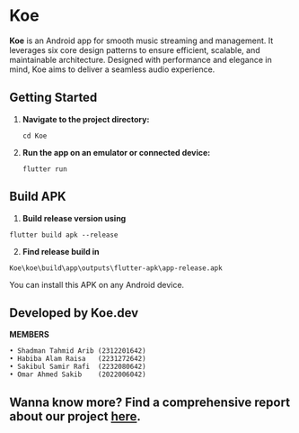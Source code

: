 # Koe

**Koe** is an Android app for smooth music streaming and management. It leverages six core design patterns to ensure efficient, scalable, and maintainable architecture. Designed with performance and elegance in mind, Koe aims to deliver a seamless audio experience.

##  Getting Started

1. **Navigate to the project directory:**
   ```
   cd Koe
   ```

2. **Run the app on an emulator or connected device:**
   ```
   flutter run
   ```

##  Build APK

1. **Build release version using**
```
flutter build apk --release
```
2. **Find release build in**
```
Koe\koe\build\app\outputs\flutter-apk\app-release.apk
```

You can install this APK on any Android device.


##  Developed by Koe.dev

**MEMBERS**
```
• Shadman Tahmid Arib (2312201642)
• Habiba Alam Raisa   (2231272642)
• Sakibul Samir Rafi  (2232080642)
• Omar Ahmed Sakib    (2022006042)
```

**Wanna know more?**
Find a comprehensive report about our project [here](CSE327_Koe_report1.pdf).
---
